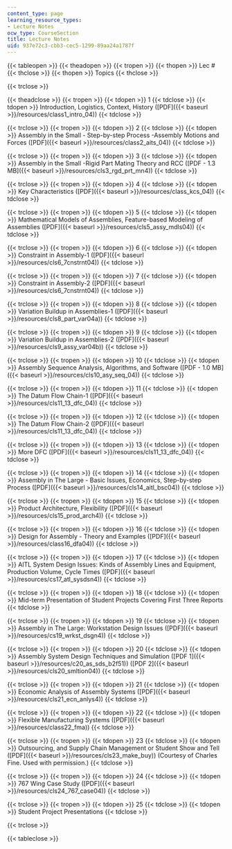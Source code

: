 ```yaml
---
content_type: page
learning_resource_types:
- Lecture Notes
ocw_type: CourseSection
title: Lecture Notes
uid: 937e72c3-cbb3-cec5-1299-89aa24a1787f
---
```


{{< tableopen >}}
{{< theadopen >}}
{{< tropen >}}
{{< thopen >}}
Lec #   
{{< thclose >}}
{{< thopen >}}
Topics
{{< thclose >}}

{{< trclose >}}

{{< theadclose >}}
{{< tropen >}}
{{< tdopen >}}
1
{{< tdclose >}}
{{< tdopen >}}
Introduction, Logistics, Context, History ([PDF]({{< baseurl >}}/resources/class1_intro_04))
{{< tdclose >}}

{{< trclose >}}
{{< tropen >}}
{{< tdopen >}}
2
{{< tdclose >}}
{{< tdopen >}}
Assembly in the Small - Step-by-step Process -Assembly Motions and Forces ([PDF]({{< baseurl >}}/resources/class2_aits_04))
{{< tdclose >}}

{{< trclose >}}
{{< tropen >}}
{{< tdopen >}}
3
{{< tdclose >}}
{{< tdopen >}}
Assembly in the Small -Rigid Part Mating Theory and RCC ([PDF - 1.3 MB]({{< baseurl >}}/resources/cls3_rgd_prt_mn4))
{{< tdclose >}}

{{< trclose >}}
{{< tropen >}}
{{< tdopen >}}
4
{{< tdclose >}}
{{< tdopen >}}
Key Characteristics ([PDF]({{< baseurl >}}/resources/class_kcs_04))
{{< tdclose >}}

{{< trclose >}}
{{< tropen >}}
{{< tdopen >}}
5
{{< tdclose >}}
{{< tdopen >}}
Mathematical Models of Assemblies, Feature-based Modeling of Assemblies ([PDF]({{< baseurl >}}/resources/cls5_assy_mdls04))
{{< tdclose >}}

{{< trclose >}}
{{< tropen >}}
{{< tdopen >}}
6
{{< tdclose >}}
{{< tdopen >}}
Constraint in Assembly-1 ([PDF]({{< baseurl >}}/resources/cls6_7cnstrnt04))
{{< tdclose >}}

{{< trclose >}}
{{< tropen >}}
{{< tdopen >}}
7
{{< tdclose >}}
{{< tdopen >}}
Constraint in Assembly-2 ([PDF]({{< baseurl >}}/resources/cls6_7cnstrnt04))
{{< tdclose >}}

{{< trclose >}}
{{< tropen >}}
{{< tdopen >}}
8
{{< tdclose >}}
{{< tdopen >}}
Variation Buildup in Assemblies-1 ([PDF]({{< baseurl >}}/resources/cls8_part_var04a))
{{< tdclose >}}

{{< trclose >}}
{{< tropen >}}
{{< tdopen >}}
9
{{< tdclose >}}
{{< tdopen >}}
Variation Buildup in Assemblies-2 ([PDF]({{< baseurl >}}/resources/cls9_assy_var04b))
{{< tdclose >}}

{{< trclose >}}
{{< tropen >}}
{{< tdopen >}}
10
{{< tdclose >}}
{{< tdopen >}}
Assembly Sequence Analysis, Algorithms, and Software ([PDF - 1.0 MB]({{< baseurl >}}/resources/cls10_asy_seq_04))
{{< tdclose >}}

{{< trclose >}}
{{< tropen >}}
{{< tdopen >}}
11
{{< tdclose >}}
{{< tdopen >}}
The Datum Flow Chain-1 ([PDF]({{< baseurl >}}/resources/cls11_13_dfc_04))
{{< tdclose >}}

{{< trclose >}}
{{< tropen >}}
{{< tdopen >}}
12
{{< tdclose >}}
{{< tdopen >}}
The Datum Flow Chain-2 ([PDF]({{< baseurl >}}/resources/cls11_13_dfc_04))
{{< tdclose >}}

{{< trclose >}}
{{< tropen >}}
{{< tdopen >}}
13
{{< tdclose >}}
{{< tdopen >}}
More DFC ([PDF]({{< baseurl >}}/resources/cls11_13_dfc_04))
{{< tdclose >}}

{{< trclose >}}
{{< tropen >}}
{{< tdopen >}}
14
{{< tdclose >}}
{{< tdopen >}}
Assembly in The Large - Basic Issues, Economics, Step-by-step Process ([PDF]({{< baseurl >}}/resources/cls14_aitl_bsc04))
{{< tdclose >}}

{{< trclose >}}
{{< tropen >}}
{{< tdopen >}}
15
{{< tdclose >}}
{{< tdopen >}}
Product Architecture, Flexibility ([PDF]({{< baseurl >}}/resources/cls15_prod_arch4))
{{< tdclose >}}

{{< trclose >}}
{{< tropen >}}
{{< tdopen >}}
16
{{< tdclose >}}
{{< tdopen >}}
Design for Assembly - Theory and Examples ([PDF]({{< baseurl >}}/resources/class16_dfa04))
{{< tdclose >}}

{{< trclose >}}
{{< tropen >}}
{{< tdopen >}}
17
{{< tdclose >}}
{{< tdopen >}}
AITL System Design Issues: Kinds of Assembly Lines and Equipment, Production Volume, Cycle Times ([PDF]({{< baseurl >}}/resources/cs17_atl_sysdsn4))
{{< tdclose >}}

{{< trclose >}}
{{< tropen >}}
{{< tdopen >}}
18
{{< tdclose >}}
{{< tdopen >}}
Mid-term Presentation of Student Projects Covering First Three Reports
{{< tdclose >}}

{{< trclose >}}
{{< tropen >}}
{{< tdopen >}}
19
{{< tdclose >}}
{{< tdopen >}}
Assembly in The Large: Workstation Design Issues ([PDF]({{< baseurl >}}/resources/cs19_wrkst_dsgn4))
{{< tdclose >}}

{{< trclose >}}
{{< tropen >}}
{{< tdopen >}}
20
{{< tdclose >}}
{{< tdopen >}}
Assembly System Design Techniques and Simulation ([PDF 1]({{< baseurl >}}/resources/c20_as_sds_b2f51)) ([PDF 2]({{< baseurl >}}/resources/cls20_smltion04))
{{< tdclose >}}

{{< trclose >}}
{{< tropen >}}
{{< tdopen >}}
21
{{< tdclose >}}
{{< tdopen >}}
Economic Analysis of Assembly Systems ([PDF]({{< baseurl >}}/resources/cls21_ecn_anlys4))
{{< tdclose >}}

{{< trclose >}}
{{< tropen >}}
{{< tdopen >}}
22
{{< tdclose >}}
{{< tdopen >}}
Flexible Manufacturing Systems ([PDF]({{< baseurl >}}/resources/class22_fma))
{{< tdclose >}}

{{< trclose >}}
{{< tropen >}}
{{< tdopen >}}
23
{{< tdclose >}}
{{< tdopen >}}
Outsourcing, and Supply Chain Management or Student Show and Tell  ([PDF]({{< baseurl >}}/resources/cls23_make_buy)) (Courtesy of Charles Fine. Used with permission.)
{{< tdclose >}}

{{< trclose >}}
{{< tropen >}}
{{< tdopen >}}
24
{{< tdclose >}}
{{< tdopen >}}
767 Wing Case Study ([PDF]({{< baseurl >}}/resources/cls24_767_case04))
{{< tdclose >}}

{{< trclose >}}
{{< tropen >}}
{{< tdopen >}}
25
{{< tdclose >}}
{{< tdopen >}}
Student Project Presentations
{{< tdclose >}}

{{< trclose >}}

{{< tableclose >}}